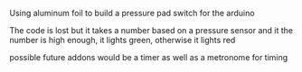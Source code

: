 Using aluminum foil to build a pressure pad switch for the arduino 

The code is lost but it takes a number based on a pressure sensor and it the number is high enough, it lights green, otherwise it lights red

possible future addons would be a timer as well as a metronome for timing
